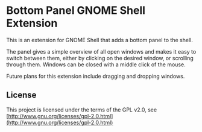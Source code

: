 # Bottom Panel GNOME Shell Extension

This is an extension for GNOME Shell that adds a bottom panel to the shell.

The panel gives a simple overview of all open windows and makes it easy to switch between them, either by clicking on the desired window, or scrolling through them. Windows can be closed with a middle click of the mouse.

Future plans for this extension include dragging and dropping windows.

## License

This project is licensed under the terms of the GPL v2.0,
see [http://www.gnu.org/licenses/gpl-2.0.html](http://www.gnu.org/licenses/gpl-2.0.html)
